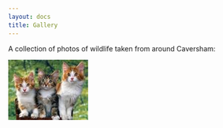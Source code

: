 ```yaml
---
layout: docs
title: Gallery
---
```


A collection of photos of wildlife taken from around Caversham:

![cats](/images/cats.jpeg)